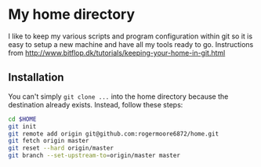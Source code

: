 # My home directory

I like to keep my various scripts and program configuration within git so it is
easy to setup a new machine and have all my tools ready to go.
Instructions from http://www.bitflop.dk/tutorials/keeping-your-home-in-git.html

## Installation

You can't simply `git clone ...` into the home directory because the
destination already exists. Instead, follow these steps:

```bash
cd $HOME
git init
git remote add origin git@github.com:rogermoore6872/home.git
git fetch origin master
git reset --hard origin/master
git branch --set-upstream-to=origin/master master
```
